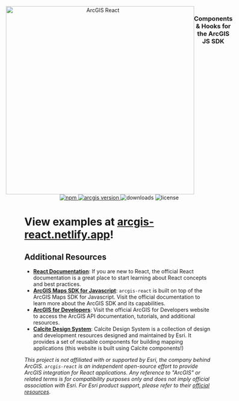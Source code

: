 <div align='center' style="display: flex; justify-content: center">
<picture>
   <source media="(prefers-color-scheme: dark)" srcset="https://user-images.githubusercontent.com/50883428/230233939-5498486a-fb92-45aa-82b1-673d4d01ec51.png">
   <img alt="ArcGIS React" width="500px" src="https://user-images.githubusercontent.com/50883428/230234038-36fea231-5e84-43f3-8a69-6b0b685e53f5.png" />
</picture>
<h3>Components & Hooks for the ArcGIS JS SDK</h3>
</div>

<div align="center">
  <a href="https://www.npmjs.com/package/arcgis-react">
    <img src="https://img.shields.io/npm/v/arcgis-react" alt="npm">
  </a>
  <a href="https://www.npmjs.com/package/@arcgis/core">
    <img src="https://img.shields.io/badge/dynamic/json?color=blue&label=@arcgis/core&query=$.peerDependencies['@arcgis/core']&url=https://raw.githubusercontent.com/am-maneaters/arcgis-react/main/packages/arcgis-react/package.json" alt="arcgis version">
  </a>
  <img src="https://img.shields.io/npm/dt/arcgis-react" alt="downloads">
  <img src="https://img.shields.io/npm/l/arcgis-react" alt="license">
</div>

# View examples at [arcgis-react.netlify.app](https://arcgis-react.netlify.app)!

## Additional Resources
- **[React Documentation](https://react.dev)**: If you are new to React, the official React documentation is a great place to start learning about React concepts and best practices.
- **[ArcGIS Maps SDK for Javascript](https://developers.arcgis.com/javascript/latest/)**: `arcgis-react` is built on top of the ArcGIS Maps SDK for Javascript. Visit the official documentation to learn more about the ArcGIS SDK and its capabilities.
- **[ArcGIS for Developers](https://developers.arcgis.com/)**: Visit the official ArcGIS for Developers website to access the ArcGIS API documentation, tutorials, and additional resources.
- **[Calcite Design System](https://developers.arcgis.com/calcite-design-system/)**: Calcite Design System is a collection of design and development resources designed and maintained by Esri. It provides a set of reusable components for building mapping applications (this website is built using Calcite components!)

*This project is not affiliated with or supported by Esri, the company behind ArcGIS. `arcgis-react` is an independent open-source effort to provide ArcGIS integration for React applications. Any reference to "ArcGIS" or related terms is for compatibility purposes only and does not imply official association with Esri. For Esri product support, please refer to their [official resources](https://support.esri.com/en-us/products).*


